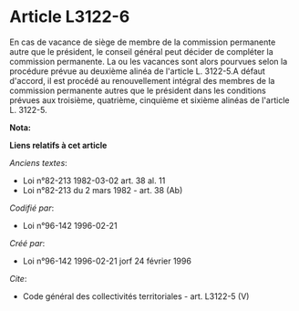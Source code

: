 # Article L3122-6

En cas de vacance de siège de membre de la commission permanente autre que le président, le conseil général peut décider de
compléter la commission permanente. La ou les vacances sont alors pourvues selon la procédure prévue au deuxième alinéa de
l'article L. 3122-5.A défaut d'accord, il est procédé au renouvellement intégral des membres de la commission permanente
autres que le président dans les conditions prévues aux troisième, quatrième, cinquième et sixième alinéas de l'article L.
3122-5.

**Nota:**



**Liens relatifs à cet article**

_Anciens textes_:

  - Loi n°82-213 1982-03-02 art. 38 al. 11
  - Loi n°82-213 du 2 mars 1982 - art. 38 (Ab)

_Codifié par_:

  - Loi n°96-142 1996-02-21

_Créé par_:

  - Loi n°96-142 1996-02-21 jorf 24 février 1996

_Cite_:

  - Code général des collectivités territoriales - art. L3122-5 (V)
